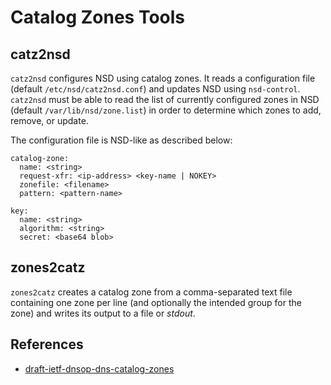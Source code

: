 # Catalog Zones Tools

## catz2nsd

`catz2nsd` configures NSD using catalog zones. It reads a configuration file (default `/etc/nsd/catz2nsd.conf`) and updates NSD using `nsd-control`. `catz2nsd` must be able to read the list of currently configured zones in NSD (default `/var/lib/nsd/zone.list`) in order to determine which zones to add, remove, or update.

The configuration file is NSD-like as described below:

    catalog-zone:
      name: <string>
      request-xfr: <ip-address> <key-name | NOKEY>
      zonefile: <filename>
      pattern: <pattern-name>

    key:
      name: <string>
      algorithm: <string>
      secret: <base64 blob>

## zones2catz

`zones2catz` creates a catalog zone from a comma-separated text file containing one zone per line (and optionally the intended group for the zone) and writes its output to a file or _stdout_.

## References

- [draft-ietf-dnsop-dns-catalog-zones](https://datatracker.ietf.org/doc/html/draft-ietf-dnsop-dns-catalog-zones)
